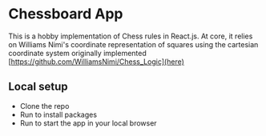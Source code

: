 # Chessboard App
This is a hobby implementation of Chess rules in React.js.
At core, it relies on Williams Nimi's coordinate representation of squares using the cartesian coordinate system originally implemented [https://github.com/WilliamsNimi/Chess_Logic](here)

## Local setup
- Clone the repo
- Run <npm i> to install packages
- Run <npm start> to start the app in your local browser
